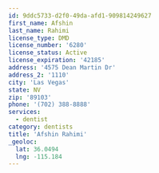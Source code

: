 ```yaml
---
id: 9ddc5733-d2f0-49da-afd1-909814249627
first_name: Afshin
last_name: Rahimi
license_type: DMD
license_number: '6280'
license_status: Active
license_expiration: '42185'
address: '4575 Dean Martin Dr'
address_2: '1110'
city: 'Las Vegas'
state: NV
zip: '89103'
phone: '(702) 388-8888'
services:
  - dentist
category: dentists
title: 'Afshin Rahimi'
_geoloc:
  lat: 36.0494
  lng: -115.184
---
```

